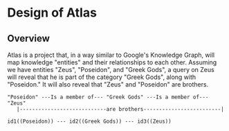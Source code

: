 # Design of Atlas

## Overview

Atlas is a project that, in a way similar to Google's Knowledge Graph, will map knowledge "entities" and their
relationships to each other. Assuming we have entities "Zeus", "Poseidon", and "Greek Gods", a query on Zeus
will reveal that he is part of the category "Greek Gods", along with "Poseidon." It will also reveal that 
"Zeus" and "Poseidon" are brothers. 

```
"Poseidon" ---Is a member of--- "Greek Gods" ---Is a member of--- "Zeus"
   |----------------------------are brothers-------------------------|  
```

```mermaid
id1((Poseidon)) --- id2((Greek Gods)) --- id3((Zeus))
```

